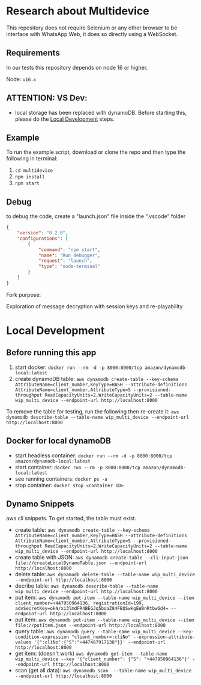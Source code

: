 # Research about Multidevice

This repository does not require Selenium or any other browser to be interface with WhatsApp Web, it does so directly using a WebSocket.

## Requirements

In our tests this repository depends on node 16 or higher.

Node: `v16.x`

## ATTENTION: VS Dev:
* local storage has been replaced with dynamoDB. Before starting this, please do the [Local Development](#before-running-this-app) steps.

## Example

To run the example script, download or clone the repo and then type the following in terminal:

1. `cd multidevice`
2. `npm install`
3. `npm start`

## Debug

to debug the code, create a "launch.json" file inside the ".vscode" folder

```json
{
    "version": "0.2.0",
    "configurations": [
        {
            "command": "npm start",
            "name": "Run debugger",
            "request": "launch",
            "type": "node-terminal"
        }
    ]
}
```

Fork purpose:

Exploration of message decryption with session keys and re-playability

# Local Development

## Before running this app
1. start docker: `docker run --rm -d -p 8000:8000/tcp amazon/dynamodb-local:latest`
1. create dynamoDB table: `aws dynamodb create-table --key-schema AttributeName=client_number,KeyType=HASH --attribute-definitions AttributeName=client_number,AttributeType=S --provisioned-throughput ReadCapacityUnits=2,WriteCapacityUnits=2 --table-name wip_multi_device --endpoint-url http://localhost:8000`

To remove the table for testing, run the following then re-create it: `aws dynamodb describe-table --table-name wip_multi_device --endpoint-url http://localhost:8000`

## Docker for local dynamoDB
* start headless container: `docker run --rm -d -p 8000:8000/tcp amazon/dynamodb-local:latest`
* start container: `docker run --rm -p 8000:8000/tcp amazon/dynamodb-local:latest`
* see running containers: `docker ps -a`
* stop container: `docker stop <container ID>`


## Dynamo Snippets
aws cli snippets.
To get started, the table must exist. 
* create table: `
aws dynamodb create-table --key-schema AttributeName=client_number,KeyType=HASH --attribute-definitions AttributeName=client_number,AttributeType=S --provisioned-throughput ReadCapacityUnits=2,WriteCapacityUnits=2 --table-name wip_multi_device --endpoint-url http://localhost:8000
`
* create table with JSON: `aws dynamodb create-table --cli-input-json file://createLocalDynamoTable.json --endpoint-url http://localhost:8000`
* delete table: `
aws dynamodb delete-table --table-name wip_multi_device --endpoint-url http://localhost:8000
`
* decribe table:
`aws dynamodb describe-table --table-name wip_multi_device --endpoint-url http://localhost:8000`
* put item: `
aws dynamodb put-item --table-name wip_multi_device --item client_number=+447950964136, registrationId=199, advSecretKey=okN/xi3lmdFR4BEGJq5boaZ84FBQSwkgEW8nRtbw6d4= --endpoint-url http://localhost:8000
`
* put item: `
aws dynamodb put-item --table-name wip_multi_device --item file://putItem.json --endpoint-url http://localhost:8000
`
* query table: `
aws dynamodb query --table-name wip_multi_device --key-condition-expression "client_number=:cliNo" --expression-attribute-values '{":cliNo":{"S":"+447467917138"}}' --endpoint-url http://localhost:8000
`
* get item: (doesn't work)
`
aws dynamodb get-item --table-name wip_multi_device --key '{"client_number": {"S": "+447950964136"}' --endpoint-url http://localhost:8000
`
* scan (get all data):
`aws dynamodb scan  --table-name wip_multi_device --endpoint-url http://localhost:8000`
